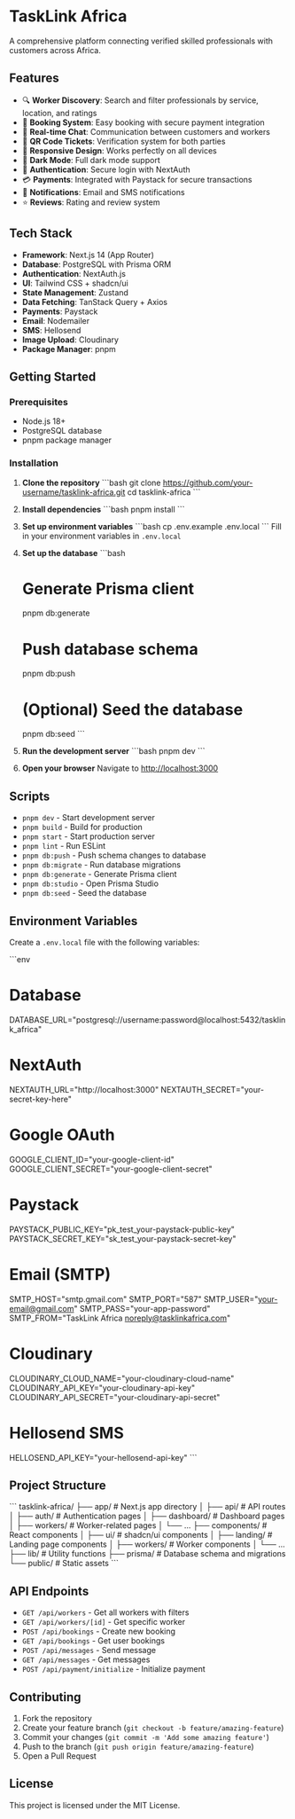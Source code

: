 # TaskLink Africa

A comprehensive platform connecting verified skilled professionals with customers across Africa.

## Features

- 🔍 **Worker Discovery**: Search and filter professionals by service, location, and ratings
- 📅 **Booking System**: Easy booking with secure payment integration
- 💬 **Real-time Chat**: Communication between customers and workers
- 🎫 **QR Code Tickets**: Verification system for both parties
- 📱 **Responsive Design**: Works perfectly on all devices
- 🌙 **Dark Mode**: Full dark mode support
- 🔐 **Authentication**: Secure login with NextAuth
- 💳 **Payments**: Integrated with Paystack for secure transactions
- 📧 **Notifications**: Email and SMS notifications
- ⭐ **Reviews**: Rating and review system

## Tech Stack

- **Framework**: Next.js 14 (App Router)
- **Database**: PostgreSQL with Prisma ORM
- **Authentication**: NextAuth.js
- **UI**: Tailwind CSS + shadcn/ui
- **State Management**: Zustand
- **Data Fetching**: TanStack Query + Axios
- **Payments**: Paystack
- **Email**: Nodemailer
- **SMS**: Hellosend
- **Image Upload**: Cloudinary
- **Package Manager**: pnpm

## Getting Started

### Prerequisites

- Node.js 18+ 
- PostgreSQL database
- pnpm package manager

### Installation

1. **Clone the repository**
   \`\`\`bash
   git clone https://github.com/your-username/tasklink-africa.git
   cd tasklink-africa
   \`\`\`

2. **Install dependencies**
   \`\`\`bash
   pnpm install
   \`\`\`

3. **Set up environment variables**
   \`\`\`bash
   cp .env.example .env.local
   \`\`\`
   Fill in your environment variables in `.env.local`

4. **Set up the database**
   \`\`\`bash
   # Generate Prisma client
   pnpm db:generate
   
   # Push database schema
   pnpm db:push
   
   # (Optional) Seed the database
   pnpm db:seed
   \`\`\`

5. **Run the development server**
   \`\`\`bash
   pnpm dev
   \`\`\`

6. **Open your browser**
   Navigate to [http://localhost:3000](http://localhost:3000)

## Scripts

- `pnpm dev` - Start development server
- `pnpm build` - Build for production
- `pnpm start` - Start production server
- `pnpm lint` - Run ESLint
- `pnpm db:push` - Push schema changes to database
- `pnpm db:migrate` - Run database migrations
- `pnpm db:generate` - Generate Prisma client
- `pnpm db:studio` - Open Prisma Studio
- `pnpm db:seed` - Seed the database

## Environment Variables

Create a `.env.local` file with the following variables:

\`\`\`env
# Database
DATABASE_URL="postgresql://username:password@localhost:5432/tasklink_africa"

# NextAuth
NEXTAUTH_URL="http://localhost:3000"
NEXTAUTH_SECRET="your-secret-key-here"

# Google OAuth
GOOGLE_CLIENT_ID="your-google-client-id"
GOOGLE_CLIENT_SECRET="your-google-client-secret"

# Paystack
PAYSTACK_PUBLIC_KEY="pk_test_your-paystack-public-key"
PAYSTACK_SECRET_KEY="sk_test_your-paystack-secret-key"

# Email (SMTP)
SMTP_HOST="smtp.gmail.com"
SMTP_PORT="587"
SMTP_USER="your-email@gmail.com"
SMTP_PASS="your-app-password"
SMTP_FROM="TaskLink Africa <noreply@tasklinkafrica.com>"

# Cloudinary
CLOUDINARY_CLOUD_NAME="your-cloudinary-cloud-name"
CLOUDINARY_API_KEY="your-cloudinary-api-key"
CLOUDINARY_API_SECRET="your-cloudinary-api-secret"

# Hellosend SMS
HELLOSEND_API_KEY="your-hellosend-api-key"
\`\`\`

## Project Structure

\`\`\`
tasklink-africa/
├── app/                    # Next.js app directory
│   ├── api/               # API routes
│   ├── auth/              # Authentication pages
│   ├── dashboard/         # Dashboard pages
│   ├── workers/           # Worker-related pages
│   └── ...
├── components/            # React components
│   ├── ui/               # shadcn/ui components
│   ├── landing/          # Landing page components
│   ├── workers/          # Worker components
│   └── ...
├── lib/                  # Utility functions
├── prisma/               # Database schema and migrations
└── public/               # Static assets
\`\`\`

## API Endpoints

- `GET /api/workers` - Get all workers with filters
- `GET /api/workers/[id]` - Get specific worker
- `POST /api/bookings` - Create new booking
- `GET /api/bookings` - Get user bookings
- `POST /api/messages` - Send message
- `GET /api/messages` - Get messages
- `POST /api/payment/initialize` - Initialize payment

## Contributing

1. Fork the repository
2. Create your feature branch (`git checkout -b feature/amazing-feature`)
3. Commit your changes (`git commit -m 'Add some amazing feature'`)
4. Push to the branch (`git push origin feature/amazing-feature`)
5. Open a Pull Request

## License

This project is licensed under the MIT License.
